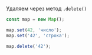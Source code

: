 Удаляем через метод `.delete()`

```js
const map = new Map();

map.set(42, 'число');
map.set('42', 'строка');

map.delete('42');
```